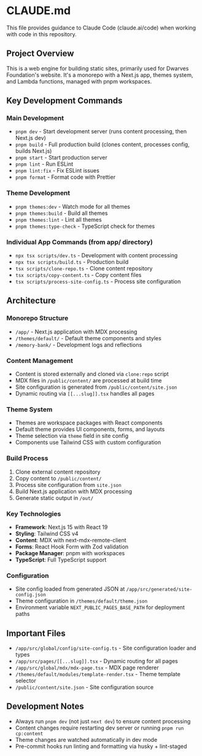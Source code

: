 # CLAUDE.md

This file provides guidance to Claude Code (claude.ai/code) when working with code in this repository.

## Project Overview

This is a web engine for building static sites, primarily used for Dwarves Foundation's website. It's a monorepo with a Next.js app, themes system, and Lambda functions, managed with pnpm workspaces.

## Key Development Commands

### Main Development

- `pnpm dev` - Start development server (runs content processing, then Next.js dev)
- `pnpm build` - Full production build (clones content, processes config, builds Next.js)
- `pnpm start` - Start production server
- `pnpm lint` - Run ESLint
- `pnpm lint:fix` - Fix ESLint issues
- `pnpm format` - Format code with Prettier

### Theme Development

- `pnpm themes:dev` - Watch mode for all themes
- `pnpm themes:build` - Build all themes
- `pnpm themes:lint` - Lint all themes
- `pnpm themes:type-check` - TypeScript check for themes

### Individual App Commands (from app/ directory)

- `npx tsx scripts/dev.ts` - Development with content processing
- `npx tsx scripts/build.ts` - Production build
- `tsx scripts/clone-repo.ts` - Clone content repository
- `tsx scripts/copy-content.ts` - Copy content files
- `tsx scripts/process-site-config.ts` - Process site configuration

## Architecture

### Monorepo Structure

- `/app/` - Next.js application with MDX processing
- `/themes/default/` - Default theme components and styles
- `/memory-bank/` - Development logs and reflections

### Content Management

- Content is stored externally and cloned via `clone:repo` script
- MDX files in `/public/content/` are processed at build time
- Site configuration is generated from `/public/content/site.json`
- Dynamic routing via `[[...slug]].tsx` handles all pages

### Theme System

- Themes are workspace packages with React components
- Default theme provides UI components, forms, and layouts
- Theme selection via `theme` field in site config
- Components use Tailwind CSS with custom configuration

### Build Process

1. Clone external content repository
2. Copy content to `/public/content/`
3. Process site configuration from `site.json`
4. Build Next.js application with MDX processing
5. Generate static output in `/out/`

### Key Technologies

- **Framework**: Next.js 15 with React 19
- **Styling**: Tailwind CSS v4
- **Content**: MDX with next-mdx-remote-client
- **Forms**: React Hook Form with Zod validation
- **Package Manager**: pnpm with workspaces
- **TypeScript**: Full TypeScript support

### Configuration

- Site config loaded from generated JSON at `/app/src/generated/site-config.json`
- Theme configuration in `/themes/default/theme.json`
- Environment variable `NEXT_PUBLIC_PAGES_BASE_PATH` for deployment paths

## Important Files

- `/app/src/global/config/site-config.ts` - Site configuration loader and types
- `/app/src/pages/[[...slug]].tsx` - Dynamic routing for all pages
- `/app/src/global/mdx/mdx-page.tsx` - MDX page renderer
- `/themes/default/modules/template-render.tsx` - Theme template selector
- `/public/content/site.json` - Site configuration source

## Development Notes

- Always run `pnpm dev` (not just `next dev`) to ensure content processing
- Content changes require restarting dev server or running `pnpm run cp:content`
- Theme changes are watched automatically in dev mode
- Pre-commit hooks run linting and formatting via husky + lint-staged
